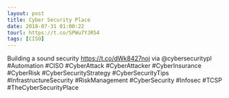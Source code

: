```yaml
---
layout: post
title: Cyber Security Place
date: 2018-07-31 01:00:22
tourl: https://t.co/SPWu7YJR54
tags: [CISO]
---
```

Building a sound security https://t.co/dWk8427noj via @cybersecuritypl #Automation #CISO #CyberAttack #CyberAttacker #CyberInsurance #CyberRisk #CyberSecurityStrategy #CyberSecurityTips #InfrastructureSecurity #RiskManagement #CyberSecurity #Infosec #TCSP #TheCyberSecurityPlace